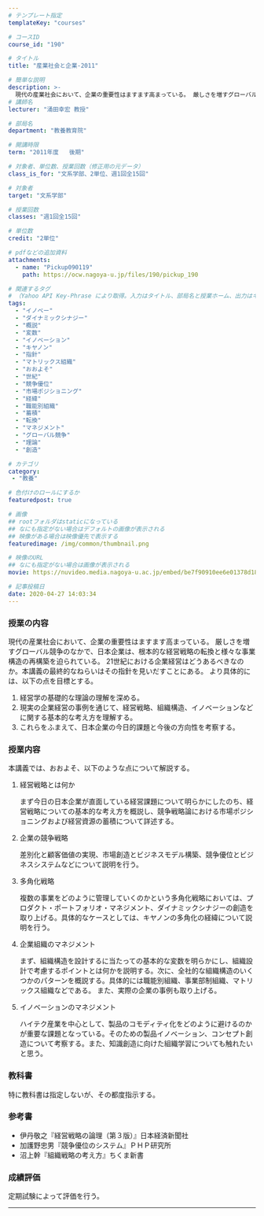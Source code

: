 ```yaml
---
# テンプレート指定
templateKey: "courses"

# コースID
course_id: "190"

# タイトル
title: "産業社会と企業-2011"

# 簡単な説明
description: >-
  現代の産業社会において、企業の重要性はますます高まっている。 厳しさを増すグローバル競争のなかで、日本企業は、根本的な経営戦略の転換と様々な事業構造の再構築を迫られている。 21世紀における企業経営はどうあるべきなのか。本講義の最終的なねらいはその指針を見いだすことにある。 より具体的には、以下の点を目標とする。   1. 経営学の基礎的な理論の理解を深める。  2. 現実の企業経営の事例を ....
# 講師名
lecturer: "涌田幸宏 教授"

# 部局名
department: "教養教育院"

# 開講時限
term: "2011年度	後期"

# 対象者、単位数、授業回数（修正用の元データ）
class_is_for: "文系学部、2単位、週1回全15回"

# 対象者
target: "文系学部"

# 授業回数
classes: "週1回全15回"

# 単位数
credit: "2単位"

# pdfなどの追加資料
attachments:
  - name: "Pickup090119" 
    path: https://ocw.nagoya-u.jp/files/190/pickup_190

# 関連するタグ
# （Yahoo API Key-Phrase により取得。入力はタイトル、部局名と授業ホーム、出力はキーフレーズ（tags））
tags:
  - "イノベー"
  - "ダイナミックシナジー"
  - "概説"
  - "変数"
  - "イノベーション"
  - "キヤノン"
  - "指針"
  - "マトリックス組織"
  - "おおよそ"
  - "世紀"
  - "競争優位"
  - "市場ポジショニング"
  - "経緯"
  - "職能別組織"
  - "蓄積"
  - "転換"
  - "マネジメント"
  - "グローバル競争"
  - "理論"
  - "創造"

# カテゴリ
category:
 - "教養"

# 色付けのロールにするか
featuredpost: true

# 画像
## rootフォルダはstaticになっている
## なにも指定がない場合はデフォルトの画像が表示される
## 映像がある場合は映像優先で表示する
featuredimage: /img/common/thumbnail.png

# 映像のURL
## なにも指定がない場合は画像が表示される
movie: https://nuvideo.media.nagoya-u.ac.jp/embed/be7f90910ee6e01378d1846598aa87d9d9de0b59

# 記事投稿日
date: 2020-04-27 14:03:34
---
```


### 授業の内容

現代の産業社会において、企業の重要性はますます高まっている。 厳しさを増すグローバル競争のなかで、日本企業は、根本的な経営戦略の転換と様々な事業構造の再構築を迫られている。 21世紀における企業経営はどうあるべきなのか。本講義の最終的なねらいはその指針を見いだすことにある。 より具体的には、以下の点を目標とする。 

  1. 経営学の基礎的な理論の理解を深める。
  2. 現実の企業経営の事例を通じて、経営戦略、組織構造、イノベーションなどに関する基本的な考え方を理解する。
  3. これらをふまえて、日本企業の今日的課題と今後の方向性を考察する。








### 授業内容

本講義では、おおよそ、以下のような点について解説する。

1.  経営戦略とは何か

    まず今日の日本企業が直面している経営課題について明らかにしたのち、経営戦略についての基本的な考え方を概説し、競争戦略論における市場ポジショニングおよび経営資源の蓄積について詳述する。

2.  企業の競争戦略

    差別化と顧客価値の実現、市場創造とビジネスモデル構築、競争優位とビジネスシステムなどについて説明を行う。

3.  多角化戦略

    複数の事業をどのように管理していくのかという多角化戦略においては、プロダクト・ポートフォリオ・マネジメント、ダイナミックシナジーの創造を取り上げる。具体的なケースとしては、キヤノンの多角化の経緯について説明を行う。

4.  企業組織のマネジメント

    まず、組織構造を設計するに当たっての基本的な変数を明らかにし、組織設計で考慮するポイントとは何かを説明する。次に、全社的な組織構造のいくつかのパターンを概説する。具体的には職能別組織、事業部制組織、マトリックス組織などである。
    また、実際の企業の事例も取り上げる。

5.  イノベーションのマネジメント

    ハイテク産業を中心として、製品のコモディティ化をどのように避けるのかが重要な課題となっている。そのための製品イノベーション、コンセプト創造について考察する。また、知識創造に向けた組織学習についても触れたいと思う。

### 教科書

特に教科書は指定しないが、その都度指示する。

### 参考書

* 伊丹敬之『経営戦略の論理（第３版）』日本経済新聞社
* 加護野忠男『競争優位のシステム』ＰＨＰ研究所
* 沼上幹『組織戦略の考え方』ちくま新書











### 成績評価

定期試験によって評価を行う。





-----